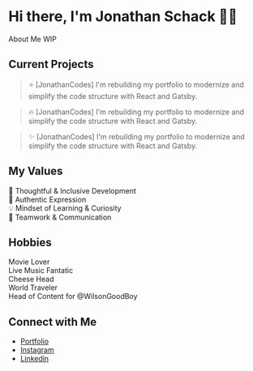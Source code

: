 # Hi there, I'm Jonathan Schack 👋🏻

About Me WIP

## Current Projects <br/>
> ⭐️ [JonathanCodes] I'm rebuilding my portfolio to modernize and simplify the code structure with React and Gatsby.

> 🔥 [JonathanCodes] I'm rebuilding my portfolio to modernize and simplify the code structure with React and Gatsby.

> ✨ [JonathanCodes] I'm rebuilding my portfolio to modernize and simplify the code structure with React and Gatsby.



## My Values
🧠 Thoughtful & Inclusive Development <br/>
🖤 Authentic Expression <br/>
💡 Mindset of Learning & Curiosity <br/>
🙌 Teamwork & Communication

## Hobbies
Movie Lover <br/>
Live Music Fantatic </br>
Cheese Head </br>
World Traveler </br>
Head of Content for @WilsonGoodBoy


## Connect with Me
- [Portfolio](https://jschack94.github.io/JonathanSchackwebsite/) <br/>
- [Instagram](https://www.instagram.com/jschack94) <br/>
- [Linkedin](https://www.linkedin.com/in/jonathan-schack/) <br/>
